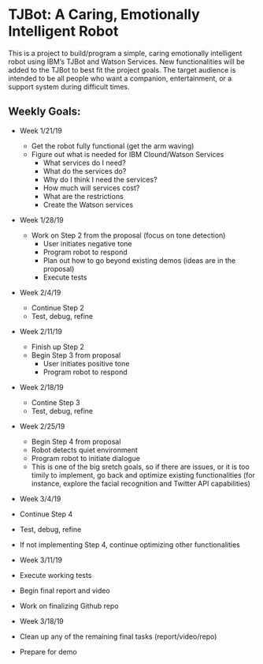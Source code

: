 # TJBot: A Caring, Emotionally Intelligent Robot

This is a project to build/program a simple, caring emotionally intelligent robot using IBM’s TJBot and Watson Services. New functionalities will be added to the TJBot to best fit the project goals. The target audience is intended to be all people who want a companion, entertainment, or a support system during difficult times.

## **Weekly Goals**:

* Week 1/21/19
  * Get the robot fully functional (get the arm waving)
  * Figure out what is needed for IBM Clound/Watson Services
    * What services do I need?
    * What do the services do?
    * Why do I think I need the services?
    * How much will services cost?
    * What are the restrictions
    * Create the Watson services

* Week 1/28/19
  * Work on Step 2 from the proposal (focus on tone detection)
    * User initiates negative tone 
    * Program robot to respond 
    * Plan out how to go beyond existing demos (ideas are in the proposal)
    * Execute tests

* Week 2/4/19
  * Continue Step 2
  * Test, debug, refine

* Week 2/11/19
  * Finish up Step 2
  * Begin Step 3 from proposal 
    * User initiates positive tone
    * Program robot to respond

* Week 2/18/19
  * Contine Step 3
  * Test, debug, refine

* Week 2/25/19
  * Begin Step 4 from proposal
  * Robot detects quiet environment
  * Program robot to initiate dialogue
  * This is one of the big sretch goals, so if there are issues, or it is too timily to implement, go back and optimize existing functionalities (for instance, explore the facial recognition and Twitter API capabilities)

* Week 3/4/19
 *  Continue Step 4
 *  Test, debug, refine
 *  If not implementing Step 4, continue optimizing other functionalities

* Week 3/11/19
 * Execute working tests
 * Begin final report and video
 * Work on finalizing Github repo

* Week 3/18/19
 * Clean up any of the remaining final tasks (report/video/repo)
 * Prepare for demo

